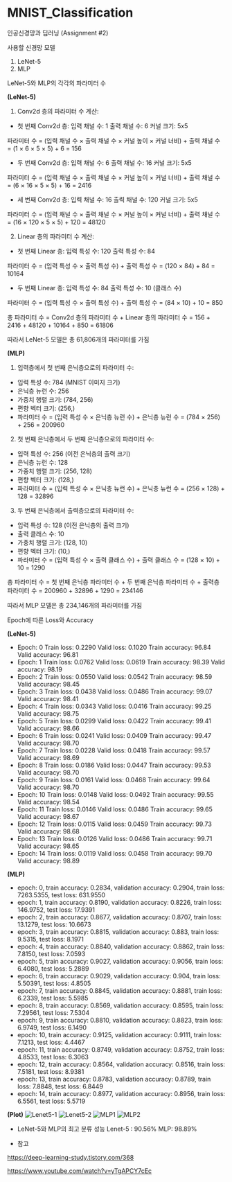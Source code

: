 # MNIST_Classification

인공신경망과 딥러닝 (Assignment #2)


사용할 신경망 모델
1. LeNet-5
2. MLP

LeNet-5와 MLP의 각각의 파라미터 수

**(LeNet-5)**

1. Conv2d 층의 파라미터 수 계산:

* 첫 번째 Conv2d 층:
입력 채널 수: 1
출력 채널 수: 6
커널 크기: 5x5

파라미터 수 = (입력 채널 수 × 출력 채널 수 × 커널 높이 × 커널 너비) + 출력 채널 수 = (1 × 6 × 5 × 5) + 6 = 156

* 두 번째 Conv2d 층:
입력 채널 수: 6
출력 채널 수: 16
커널 크기: 5x5

파라미터 수 = (입력 채널 수 × 출력 채널 수 × 커널 높이 × 커널 너비) + 출력 채널 수 = (6 × 16 × 5 × 5) + 16 = 2416

* 세 번째 Conv2d 층:
입력 채널 수: 16
출력 채널 수: 120
커널 크기: 5x5

파라미터 수 = (입력 채널 수 × 출력 채널 수 × 커널 높이 × 커널 너비) + 출력 채널 수 = (16 × 120 × 5 × 5) + 120 = 48120

2. Linear 층의 파라미터 수 계산:

* 첫 번째 Linear 층:
입력 특성 수: 120
출력 특성 수: 84

파라미터 수 = (입력 특성 수 × 출력 특성 수) + 출력 특성 수 = (120 × 84) + 84 = 10164

* 두 번째 Linear 층:
입력 특성 수: 84
출력 특성 수: 10 (클래스 수)

파라미터 수 = (입력 특성 수 × 출력 특성 수) + 출력 특성 수 = (84 × 10) + 10 = 850

총 파라미터 수 = Conv2d 층의 파라미터 수 + Linear 층의 파라미터 수 = 156 + 2416 + 48120 + 10164 + 850 = 61806

따라서 LeNet-5 모델은 총 61,806개의 파라미터를 가짐

**(MLP)**

1. 입력층에서 첫 번째 은닉층으로의 파라미터 수:

* 입력 특성 수: 784 (MNIST 이미지 크기)
* 은닉층 뉴런 수: 256
* 가중치 행렬 크기: (784, 256)
* 편향 벡터 크기: (256,)
* 파라미터 수 = (입력 특성 수 × 은닉층 뉴런 수) + 은닉층 뉴런 수 = (784 × 256) + 256 = 200960

2. 첫 번째 은닉층에서 두 번째 은닉층으로의 파라미터 수:

* 입력 특성 수: 256 (이전 은닉층의 출력 크기)
* 은닉층 뉴런 수: 128
* 가중치 행렬 크기: (256, 128)
* 편향 벡터 크기: (128,)
* 파라미터 수 = (입력 특성 수 × 은닉층 뉴런 수) + 은닉층 뉴런 수 = (256 × 128) + 128 = 32896

3. 두 번째 은닉층에서 출력층으로의 파라미터 수:

* 입력 특성 수: 128 (이전 은닉층의 출력 크기)
* 출력 클래스 수: 10
* 가중치 행렬 크기: (128, 10)
* 편향 벡터 크기: (10,)
* 파라미터 수 = (입력 특성 수 × 출력 클래스 수) + 출력 클래스 수 = (128 × 10) + 10 = 1290

총 파라미터 수 = 첫 번째 은닉층 파라미터 수 + 두 번째 은닉층 파라미터 수 + 출력층 파라미터 수 
= 200960 + 32896 + 1290 = 234146

따라서 MLP 모델은 총 234,146개의 파라미터를 가짐

Epoch에 따른 Loss와 Accuracy


**(LeNet-5)**

* Epoch: 0	Train loss: 0.2290	Valid loss: 0.1020	Train accuracy: 96.84	Valid accuracy: 96.81
* Epoch: 1	Train loss: 0.0762	Valid loss: 0.0619	Train accuracy: 98.39	Valid accuracy: 98.19
* Epoch: 2	Train loss: 0.0550	Valid loss: 0.0542	Train accuracy: 98.59	Valid accuracy: 98.45
* Epoch: 3	Train loss: 0.0438	Valid loss: 0.0486	Train accuracy: 99.07	Valid accuracy: 98.41
* Epoch: 4	Train loss: 0.0343	Valid loss: 0.0416	Train accuracy: 99.25	Valid accuracy: 98.75
* Epoch: 5	Train loss: 0.0299	Valid loss: 0.0422	Train accuracy: 99.41	Valid accuracy: 98.66
* Epoch: 6	Train loss: 0.0241	Valid loss: 0.0409	Train accuracy: 99.47	Valid accuracy: 98.70
* Epoch: 7	Train loss: 0.0228	Valid loss: 0.0418	Train accuracy: 99.57	Valid accuracy: 98.69
* Epoch: 8	Train loss: 0.0186	Valid loss: 0.0447	Train accuracy: 99.53	Valid accuracy: 98.70
* Epoch: 9	Train loss: 0.0161	Valid loss: 0.0468	Train accuracy: 99.64	Valid accuracy: 98.70
* Epoch: 10	Train loss: 0.0148	Valid loss: 0.0492	Train accuracy: 99.55	Valid accuracy: 98.54
* Epoch: 11	Train loss: 0.0146	Valid loss: 0.0486	Train accuracy: 99.65	Valid accuracy: 98.67
* Epoch: 12	Train loss: 0.0115	Valid loss: 0.0459	Train accuracy: 99.73	Valid accuracy: 98.68
* Epoch: 13	Train loss: 0.0126	Valid loss: 0.0486	Train accuracy: 99.71	Valid accuracy: 98.65
* Epoch: 14	Train loss: 0.0119	Valid loss: 0.0458	Train accuracy: 99.70	Valid accuracy: 98.89

**(MLP)**

* epoch: 0, train accuracy: 0.2834, validation accuracy: 0.2904, train loss: 7263.5355, test loss: 631.9550
* epoch: 1, train accuracy: 0.8190, validation accuracy: 0.8226, train loss: 146.9752, test loss: 17.9391
* epoch: 2, train accuracy: 0.8677, validation accuracy: 0.8707, train loss: 13.1279, test loss: 10.6673
* epoch: 3, train accuracy: 0.8815, validation accuracy: 0.883, train loss: 9.5315, test loss: 8.1971
* epoch: 4, train accuracy: 0.8840, validation accuracy: 0.8862, train loss: 7.8150, test loss: 7.0593
* epoch: 5, train accuracy: 0.9027, validation accuracy: 0.9056, train loss: 6.4080, test loss: 5.2889
* epoch: 6, train accuracy: 0.9029, validation accuracy: 0.904, train loss: 5.50391, test loss: 4.8505
* epoch: 7, train accuracy: 0.8845, validation accuracy: 0.8881, train loss: 6.2339, test loss: 5.5985
* epoch: 8, train accuracy: 0.8569, validation accuracy: 0.8595, train loss: 7.29561, test loss: 7.5304
* epoch: 9, train accuracy: 0.8810, validation accuracy: 0.8823, train loss: 6.9749, test loss: 6.1490
* epoch: 10, train accuracy: 0.9125, validation accuracy: 0.9111, train loss: 7.1213, test loss: 4.4467
* epoch: 11, train accuracy: 0.8749, validation accuracy: 0.8752, train loss: 4.8533, test loss: 6.3063
* epoch: 12, train accuracy: 0.8564, validation accuracy: 0.8516, train loss: 7.5181, test loss: 8.9381
* epoch: 13, train accuracy: 0.8783, validation accuracy: 0.8789, train loss: 7.8848, test loss: 6.8449
* epoch: 14, train accuracy: 0.8977, validation accuracy: 0.8956, train loss: 6.5561, test loss: 5.5719

**(Plot)**
![Lenet5-1](https://github.com/jimmynkim/MNIST_Classification/assets/75557016/da93b6d6-9aa6-4f89-9d7c-eb619644c394)
![Lenet5-2](https://github.com/jimmynkim/MNIST_Classification/assets/75557016/2493d193-f873-4117-8dbe-f2e3865ad067)
![MLP1](https://github.com/jimmynkim/MNIST_Classification/assets/75557016/9447731c-97e7-4559-8dbf-c6dd371dad8f)
![MLP2](https://github.com/jimmynkim/MNIST_Classification/assets/75557016/cec292ec-23d3-459d-99e4-f167e49ee12e)

* LeNet-5와 MLP의 최고 분류 성능
Lenet-5 : 90.56%
MLP: 98.89%

* 참고 

https://deep-learning-study.tistory.com/368

https://www.youtube.com/watch?v=yTgAPCY7cEc
